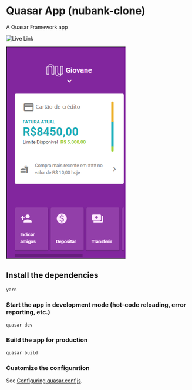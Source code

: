 # Quasar App (nubank-clone)

A Quasar Framework app

![Live Link](https://nubank-quasar.netlify.app/)

![](src/assets/tela_inicial.PNG)
## Install the dependencies
```bash
yarn
```

### Start the app in development mode (hot-code reloading, error reporting, etc.)
```bash
quasar dev
```


### Build the app for production
```bash
quasar build
```

### Customize the configuration
See [Configuring quasar.conf.js](https://quasar.dev/quasar-cli/quasar-conf-js).

